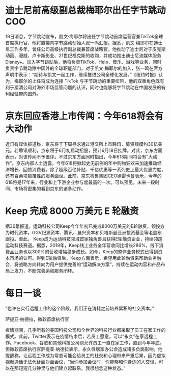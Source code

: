 # 迪士尼前高级副总裁梅耶尔出任字节跳动COO

19日消息，字节跳动宣布，凯文·梅耶尔将出任字节跳动首席运营官兼TikTok全球首席执行官，他将直接向字节跳动创始人张一鸣汇报。据悉，凯文·梅耶尔在迪士尼工作多年，曾任公司高级执行副总裁兼首席战略官。他推动了迪士尼对于皮克斯动画、漫威、卢卡斯影业、21世纪福克斯的收购，并成功推出迪士尼流媒体服务Disney+。加入字节跳动后，他将负责TikTok、Helo、音乐、游戏等业务，同时负责字节跳动除中国外的全球职能部门。对于凯文·梅耶尔的加入，张一鸣在官方声明中表示：“期待与凯文一起工作，继续推进公司全球化发展。”《纽约时报》认为，梅耶尔的上任将成为连接 TikTok 与字节跳动的重要纽带，他的双重角色既有利于厘清公司对海外市场监管问题的认识，同时也能够将字节跳动在中国发展的有利经验带向国外。

# 京东回应香港上市传闻：今年618将会有大动作

近日有媒体报道称，京东将于下周寻求通过港交所上市聆讯，募资规模约30亿美元。若聆讯顺利，京东将于6月初启动招股，预计6月18日挂牌。对此，京东方面表示，对该传闻不予置评。不过京东方面同时指出，今年618期间将会有“大动作”。京东内部人士透露，今年618将掀起史无前例的年中购物狂欢来加速推动经济增长、回馈消费者。除了超级百亿补贴、千亿优惠等一系列史上最大优惠力度，还有百余项颠覆性的服务面世。此前，京东零售集团CEO徐雷也曾表示，今年的618将是17年来，行业和上下游企业参与度最高的一次。可以预见，未来一段时间，市场将密集的看到京东的诸多动作。

# Keep 完成 8000 万美元 E 轮融资

据36氪报道，运动科技公司Keep今年年初已完成8000万美元的E轮融资，领投方为时代资本，GGV纪源资本、腾讯、晨兴资本和贝塔斯曼亚洲投资基金等老股东跟投。至此， Keep成为运动科技领域首家独角兽且获得E轮融资企业，持续领跑运动科技赛道。据悉，2019年，Keep线上业务全年营收同比增长286%，线下消费品业务也以300%的营收增幅稳步成长。如今，Keep的整体业务模式已得到资本市场的认可。得到E轮融资后，Keep方面表示，希望用此轮融资来帮助业务融合，将战略方向转向为用户提供完善的“运动解决方案”，持续在运动内容和产品布局上发力，不断完善运动服务闭环。

# 每日一谈

“也许在实行远程工作的这个阶段，我们正在消耗之前培养累积的社交资本。”

萨提亚·纳德拉，微软首席执行官

疫情期间，几乎所有的美国科技公司和全世界的科技行业都采取了员工在家工作的模式。此前，Twitter表示在疫情结束后，若员工愿意，可以“永久”在家远程工作。Facebook、谷歌和其他科技公司则允许员工一直在家工作，直到今年年底。但微软首席执行官萨提亚·纳德拉表示，永久性居家办公会造成诸多负面影响。他提醒称，让远程工作成为常态可能会给员工的社交和心理带来严重后果，因为虚拟视频通话无法代替面对面会议，“当你参加会议时，你能够和你身边的人交谈，可以在那短短几分钟里与他们建立起联系。我很想念这种状态。”
